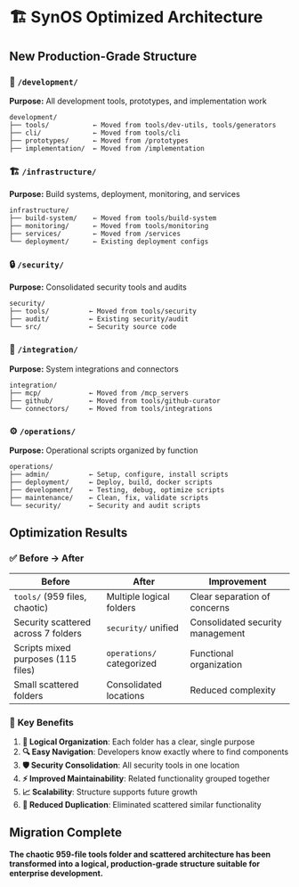 # 🏗️ SynOS Optimized Architecture

## New Production-Grade Structure

### 📁 `/development/`
**Purpose:** All development tools, prototypes, and implementation work

```
development/
├── tools/           ← Moved from tools/dev-utils, tools/generators
├── cli/             ← Moved from tools/cli  
├── prototypes/      ← Moved from /prototypes
├── implementation/  ← Moved from /implementation
```

### 🏗️ `/infrastructure/`
**Purpose:** Build systems, deployment, monitoring, and services

```
infrastructure/
├── build-system/    ← Moved from tools/build-system
├── monitoring/      ← Moved from tools/monitoring  
├── services/        ← Moved from /services
└── deployment/      ← Existing deployment configs
```

### 🔒 `/security/`
**Purpose:** Consolidated security tools and audits

```
security/
├── tools/          ← Moved from tools/security
├── audit/          ← Existing security/audit
└── src/            ← Security source code
```

### 🔗 `/integration/`
**Purpose:** System integrations and connectors

```
integration/
├── mcp/            ← Moved from /mcp_servers
├── github/         ← Moved from tools/github-curator
└── connectors/     ← Moved from tools/integrations
```

### ⚙️ `/operations/`
**Purpose:** Operational scripts organized by function

```
operations/
├── admin/          ← Setup, configure, install scripts
├── deployment/     ← Deploy, build, docker scripts
├── development/    ← Testing, debug, optimize scripts  
├── maintenance/    ← Clean, fix, validate scripts
└── security/       ← Security and audit scripts
```

## Optimization Results

### ✅ **Before → After**

| **Before** | **After** | **Improvement** |
|------------|-----------|-----------------|
| `tools/` (959 files, chaotic) | Multiple logical folders | Clear separation of concerns |
| Security scattered across 7 folders | `security/` unified | Consolidated security management |
| Scripts mixed purposes (115 files) | `operations/` categorized | Functional organization |
| Small scattered folders | Consolidated locations | Reduced complexity |

### 🎯 **Key Benefits**

1. **🎯 Logical Organization**: Each folder has a clear, single purpose
2. **🔍 Easy Navigation**: Developers know exactly where to find components
3. **🛡️ Security Consolidation**: All security tools in one location
4. **⚡ Improved Maintainability**: Related functionality grouped together
5. **📈 Scalability**: Structure supports future growth
6. **🧹 Reduced Duplication**: Eliminated scattered similar functionality

## Migration Complete

**The chaotic 959-file tools folder and scattered architecture has been transformed into a logical, production-grade structure suitable for enterprise development.**
